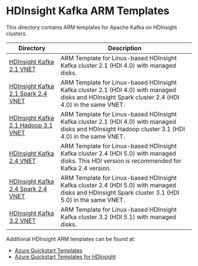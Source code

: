 # HDInsight Kafka ARM Templates

This directory contains ARM templates for Apache Kafka on HDInsight clusters.

| Directory                                                                               | Description                                                                                                                                        |
|-----------------------------------------------------------------------------------------|----------------------------------------------------------------------------------------------------------------------------------------------------|
| [HDInsight Kafka 2.1 VNET](HDInsight4.0/hdinsight-kafka-2.1-vnet)                       | ARM Template for Linux-based HDInsight Kafka cluster 2.1 (HDI 4.0) with managed disks.                                                             |
| [HDInsight Kafka 2.1 Spark 2.4 VNET](HDInsight4.0/hdinsight-kafka-2.1-spark-2.4-vnet)   | ARM Template for Linux-based HDInsight Kafka cluster 2.1 (HDI 4.0) with managed disks and HDInsight Spark cluster 2.4 (HDI 4.0) in the same VNET.  |
| [HDInsight Kafka 2.1 Hadoop 3.1 VNET](HDInsight4.0/hdinsight-kafka-2.1-hadoop-3.1-vnet) | ARM Template for Linux-based HDInsight Kafka cluster 2.1 (HDI 4.0) with managed disks and HDInsight Hadoop cluster 3.1 (HDI 4.0) in the same VNET. |
| [HDInsight Kafka 2.4 VNET](HDInsight5.0/hdinsight-kafka-2.4-vnet)                       | ARM Template for Linux-based HDInsight Kafka cluster 2.4 (HDI 5.0) with managed disks. This HDI version is recommended for Kafka 2.4 version.      |
| [HDInsight Kafka 2.4 Spark 2.4 VNET](HDInsight5.0/hdinsight-kafka-2.4-spark-3.1-vnet)   | ARM Template for Linux-based HDInsight Kafka cluster 2.4 (HDI 5.0) with managed disks and HDInsight Spark cluster 3.1 (HDI 5.0) in the same VNET.  |
| [HDInsight Kafka 3.2 VNET](HDInsight5.1/hdinsight-kafka-3.2-vnet)                       | ARM Template for Linux-based HDInsight Kafka cluster 3.2 (HDI 5.1) with managed disks.                                                             |

Additional HDInsight ARM templates can be found at:
* [Azure Quickstart Templates](https://github.com/Azure/azure-quickstart-templates)
* [Azure Quickstart Templates for HDInsight](https://azure.microsoft.com/en-us/resources/templates/?term=hdinsight)
